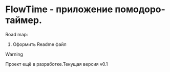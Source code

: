 # FlowTime - приложение помодоро-таймер.

Road map:
  1) Оформить Readme файл

>[!WARNING] 
> Проект ещё в разработке.Текущая версия v0.1
